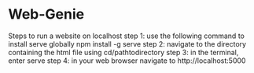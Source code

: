 # Web-Genie

Steps to run a website on localhost
 step 1: use the following command to install serve globally
           npm install -g serve 
 step 2: navigate to the directory containing the html file using 
           cd/pathtodirectory
 step 3: in the terminal, enter
           serve
 step 4: in your web browser navigate to http://localhost:5000 
